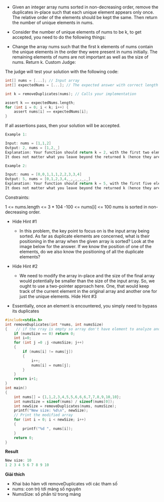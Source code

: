 - Given an integer array nums sorted in non-decreasing order, remove the duplicates in-place such that each unique element appears only once. The relative order of the elements should be kept the same. Then return the number of unique elements in nums.

- Consider the number of unique elements of nums to be k, to get accepted, you need to do the following things:

- Change the array nums such that the first k elements of nums contain the unique elements in the order they were present in nums initially. The remaining elements of nums are not important as well as the size of nums.
Return k.
Custom Judge:

The judge will test your solution with the following code:
```c
int[] nums = [...]; // Input array
int[] expectedNums = [...]; // The expected answer with correct length

int k = removeDuplicates(nums); // Calls your implementation

assert k == expectedNums.length;
for (int i = 0; i < k; i++) {
    assert nums[i] == expectedNums[i];
}
```
If all assertions pass, then your solution will be accepted.

 
```c
Example 1:

Input: nums = [1,1,2]
Output: 2, nums = [1,2,_]
Explanation: Your function should return k = 2, with the first two elements of nums being 1 and 2 respectively.
It does not matter what you leave beyond the returned k (hence they are underscores).
```
```c
Example 2:

Input: nums = [0,0,1,1,1,2,2,3,3,4]
Output: 5, nums = [0,1,2,3,4,_,_,_,_,_]
Explanation: Your function should return k = 5, with the first five elements of nums being 0, 1, 2, 3, and 4 respectively.
It does not matter what you leave beyond the returned k (hence they are underscores).
```

Constraints:

1 <= nums.length <= 3 * 104
-100 <= nums[i] <= 100
nums is sorted in non-decreasing order.
- Hide Hint #1  
    - In this problem, the key point to focus on is the input array being sorted. As far as duplicate elements are concerned, what is their positioning in the array when the given array is sorted? Look at the image below for the answer. If we know the position of one of the elements, do we also know the positioning of all the duplicate elements?

- Hide Hint #2  
    - We need to modify the array in-place and the size of the final array would potentially be smaller than the size of the input array. So, we ought to use a two-pointer approach here. One, that would keep track of the current element in the original array and another one for just the unique elements.
   Hide Hint #3  
- Essentially, once an element is encountered, you simply need to bypass its duplicates
```c
#include<stdio.h>
int removeDuplicates(int *nums, int numsSize)
{    // if the rray is empty so array don't have element to analyze and return 0
    if (numsSize == 0) return 0;
    int i=0; 
    for (int j =0 ;j <numsSize; j++)
    {
        if (nums[i] != nums[j])
        {
            i++;
            nums[i] = nums[j];
        }
    }
    return i+1;
}
int main()
{
    int nums[] = {1,1,2,3,4,5,5,6,6,6,7,7,8,9,10,10};
    int numsSize = sizeof(nums) / sizeof(nums[0]);
    int newSize = removeDuplicates(nums, numsSize);
    printf("New size: %d\n", newSize);
    // Print the modified array
    for (int i = 0; i < newSize; i++)
    {
        printf("%d ", nums[i]);
    }
    return 0;
}
```
**Result**
```c
New size: 10
1 2 3 4 5 6 7 8 9 10
````
**Giải thích**
- Khai báo hàm với removeDuplicates với các tham số 
- nums: con trỏ tới mảng số nguyên
- NumsSize: số phần tử trong mảng
